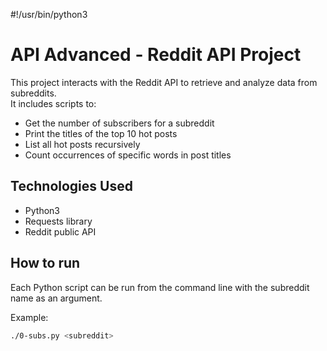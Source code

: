 #!/usr/bin/python3
# API Advanced - Reddit API Project

This project interacts with the Reddit API to retrieve and analyze data from subreddits.  
It includes scripts to:

- Get the number of subscribers for a subreddit
- Print the titles of the top 10 hot posts
- List all hot posts recursively
- Count occurrences of specific words in post titles

## Technologies Used
- Python3
- Requests library
- Reddit public API

## How to run
Each Python script can be run from the command line with the subreddit name as an argument.

Example:
```bash
./0-subs.py <subreddit>

